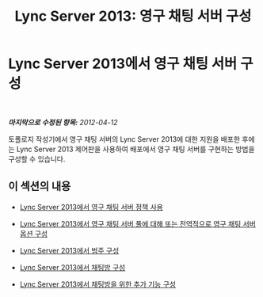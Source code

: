 ﻿---
title: 'Lync Server 2013: 영구 채팅 서버 구성'
TOCTitle: 영구 채팅 서버 구성
ms:assetid: d90a4049-b268-4e8e-9f24-0cef08c8d9ed
ms:mtpsurl: https://technet.microsoft.com/ko-kr/library/JJ205332(v=OCS.15)
ms:contentKeyID: 49305203
ms.date: 08/24/2015
mtps_version: v=OCS.15
ms.translationtype: HT
---

# Lync Server 2013에서 영구 채팅 서버 구성

 

_**마지막으로 수정된 항목:** 2012-04-12_

토폴로지 작성기에서 영구 채팅 서버의 Lync Server 2013에 대한 지원을 배포한 후에는 Lync Server 2013 제어판을 사용하여 배포에서 영구 채팅 서버를 구현하는 방법을 구성할 수 있습니다.

## 이 섹션의 내용

  - [Lync Server 2013에서 영구 채팅 서버 정책 사용](lync-server-2013-enable-persistent-chat-server-policy.md)

  - [Lync Server 2013에서 영구 채팅 서버 풀에 대해 또는 전역적으로 영구 채팅 서버 옵션 구성](lync-server-2013-configure-persistent-chat-server-options-globally-or-for-persistent-chat-server-pool.md)

  - [Lync Server 2013에서 범주 구성](lync-server-2013-configure-categories.md)

  - [Lync Server 2013에서 채팅방 구성](lync-server-2013-configure-rooms.md)

  - [Lync Server 2013에서 채팅방을 위한 추가 기능 구성](lync-server-2013-configure-add-ins-for-rooms.md)

